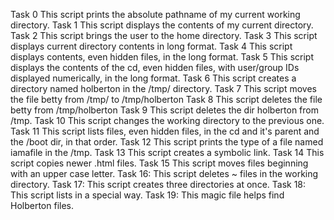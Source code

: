 Task 0 This script prints the absolute pathname of  my current working  directory.
Task 1 This script displays the contents of my current directory. 
Task 2 This script brings the user to the home directory.
Task 3 This script displays current directory contents in long format.
Task 4 This script displays contents, even hidden files, in the long format.
Task 5 This script displays the contents of the cd, even hidden files, with user/group IDs displayed numerically, in the long format.
Task 6 This script creates a directory named holberton in the /tmp/ directory.
Task 7 This script moves the file betty from /tmp/ to /tmp/holberton
Task 8 This script deletes the file betty from /tmp/holberton
Task 9 This script deletes the dir holberton from /tmp.
Task 10 This script changes the working directory to the previous one.
Task 11 This script lists files, even hidden files, in the cd and it's parent and the /boot dir, in that order.
Task 12 This script prints the type of a file named iamafile in the /tmp.
Task 13 This script creates a symbolic link.
Task 14 This script copies newer .html files.
Task 15 This script moves files beginning with an upper case letter.
Task 16: This script deletes ~ files in the working directory. 
Task 17: This script creates three directories at once. 
Task 18: This script lists in a special way. 
Task 19: This magic file helps find Holberton files. 
